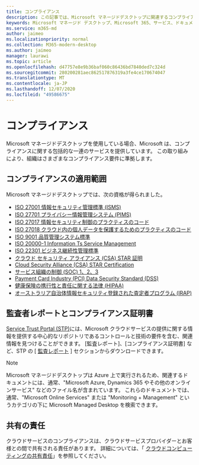 ```yaml
---
title: コンプライアンス
description: この記事では、Microsoft マネージドデスクトップに関連するコンプライアンス基準を示します。
keywords: Microsoft マネージド デスクトップ、Microsoft 365、サービス、ドキュメント
ms.service: m365-md
author: jaimeo
ms.localizationpriority: normal
ms.collection: M365-modern-desktop
ms.author: jaimeo
manager: laurawi
ms.topic: article
ms.openlocfilehash: d47757e8e9b36baf060c86436bd7840ded7c324d
ms.sourcegitcommit: 280200281aec862517876319a3fe4ce170674047
ms.translationtype: MT
ms.contentlocale: ja-JP
ms.lasthandoff: 12/07/2020
ms.locfileid: "49586675"
---
```

# <a name="compliance"></a>コンプライアンス

Microsoft マネージドデスクトップを使用している場合、Microsoft は、コンプライアンスに関する包括的な一連のサービスを提供しています。 この取り組みにより、組織はさまざまなコンプライアンス要件に準拠します。

## <a name="compliance-coverage"></a>コンプライアンスの適用範囲

Microsoft マネージドデスクトップでは、次の資格が得られました。

- [ISO 27001 情報セキュリティ管理標準 (ISMS)](https://docs.microsoft.com/compliance/regulatory/offering-ISO-27001)
- [ISO 27701 プライバシー情報管理システム (PIMS)](https://docs.microsoft.com/compliance/regulatory/offering-iso-27701)
- [ISO 27017 情報セキュリティ制御のプラクティスのコード](https://docs.microsoft.com/compliance/regulatory/offering-ISO-27017)
- [ISO 27018 クラウド内の個人データを保護するためのプラクティスのコード](https://docs.microsoft.com/compliance/regulatory/offering-ISO-27018)
- [ISO 9001 品質管理システム標準](https://docs.microsoft.com/compliance/regulatory/offering-ISO-9001)
- [ISO 20000-1 Information Ts Service Management](https://docs.microsoft.com/compliance/regulatory/offering-ISO-20000-1-2011)
- [ISO 22301 ビジネス継続性管理標準](https://docs.microsoft.com/compliance/regulatory/offering-ISO-22301)
- [クラウド セキュリティ アライアンス (CSA) STAR 証明](https://docs.microsoft.com/compliance/regulatory/offering-CSA-STAR-Attestation)
- [Cloud Security Alliance (CSA) STAR Certification](https://docs.microsoft.com/compliance/regulatory/offering-CSA-Star-Certification)
- [サービス組織の制御 (SOC) 1、2、3](https://docs.microsoft.com/compliance/regulatory/offering-SOC)
- [Payment Card Industry (PCI) Data Security Standard (DSS)](https://docs.microsoft.com/compliance/regulatory/offering-PCI-DSS)
- [健康保険の携行性と責任に関する法律 (HIPAA)](https://docs.microsoft.com/compliance/regulatory/offering-hipaa-hitech)
- [オーストラリア自治体情報セキュリティ登録された査定者プログラム (IRAP)](https://docs.microsoft.com/compliance/regulatory/offering-ccsl-irap-australia)


## <a name="auditor-reports-and-compliance-certificates"></a>監査者レポートとコンプライアンス証明書

[Service Trust Portal (STP)](https://servicetrust.microsoft.com/)には、Microsoft クラウドサービスの提供に関する情報を提供する中心的なリポジトリであるコントロールと技術の要件を含む、関連情報を見つけることができます。 [監査レポート]、[コンプライアンス証明書] など、STP の [ [監査レポート](https://servicetrust.microsoft.com/ViewPage/MSComplianceGuide) ] セクションからダウンロードできます。

> [!NOTE]
> Microsoft マネージドデスクトップは Azure 上で実行されるため、関連するドキュメントには、通常、"Microsoft Azure, Dynamics 365 やその他のオンラインサービス" などのファイル名が含まれています。 これらのドキュメントでは、通常、"Microsoft Online Services" または "Monitoring + Management" というカテゴリの下に Microsoft Managed Desktop を検索できます。

## <a name="shared-responsibility"></a>共有の責任

クラウドサービスのコンプライアンスは、クラウドサービスプロバイダーとお客様との間で共有される責任があります。 詳細については、「 [クラウドコンピューティングの共有責任](https://docs.microsoft.com/azure/security/fundamentals/shared-responsibility)」を参照してください。
